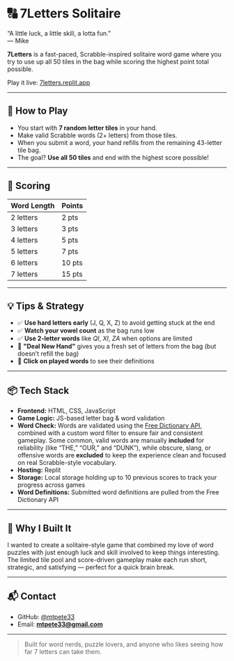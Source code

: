 # 🔠 7Letters Solitaire

“A little luck, a little skill, a lotta fun.”  
— Mike

**7Letters** is a fast-paced, Scrabble-inspired solitaire word game where you try to use up all 50 tiles in the bag while scoring the highest point total possible.

Play it live: [7letters.replit.app](https://7letters.replit.app)

---

## 🎯 How to Play

- You start with **7 random letter tiles** in your hand.
- Make valid Scrabble words (2+ letters) from those tiles.
- When you submit a word, your hand refills from the remaining 43-letter tile bag.
- The goal? **Use all 50 tiles** and end with the highest score possible!

---

## 🧮 Scoring

| Word Length | Points  |
|-------------|---------|
| 2 letters   | 2 pts   |
| 3 letters   | 3 pts   |
| 4 letters   | 5 pts   |
| 5 letters   | 7 pts   |
| 6 letters   | 10 pts  |
| 7 letters   | 15 pts  |

---

## 💡 Tips & Strategy

- ✅ **Use hard letters early** (J, Q, X, Z) to avoid getting stuck at the end
- ✅ **Watch your vowel count** as the bag runs low
- ✅ **Use 2-letter words** like *QI*, *XI*, *ZA* when options are limited
- 🔄 **"Deal New Hand"** gives you a fresh set of letters from the bag (but doesn’t refill the bag)
- 📖 **Click on played words** to see their definitions

---

## 📦 Tech Stack

- **Frontend:** HTML, CSS, JavaScript
- **Game Logic:** JS-based letter bag & word validation
- **Word Check:** Words are validated using the [Free Dictionary API](https://dictionaryapi.dev/), combined with a custom word filter to ensure fair and consistent gameplay. Some common, valid words are manually **included** for reliability (like “THE,” “OUR,” and “DUNK”), while obscure, slang, or offensive words are **excluded** to keep the experience clean and focused on real Scrabble-style vocabulary.
- **Hosting:** Replit
- **Storage:** Local storage holding up to 10 previous scores to track your progress across games
- **Word Definitions:** Submitted word definitions are pulled from the Free Dictionary API

---

## 🎉 Why I Built It

I wanted to create a solitaire-style game that combined my love of word puzzles with just enough luck and skill involved to keep things interesting. The limited tile pool and score-driven gameplay make each run short, strategic, and satisfying — perfect for a quick brain break.

---

## 📬 Contact

- GitHub: [@mtpete33](https://github.com/mtpete33)
- Email: **mtpete33@gmail.com**

---

> Built for word nerds, puzzle lovers, and anyone who likes seeing how far 7 letters can take them.
